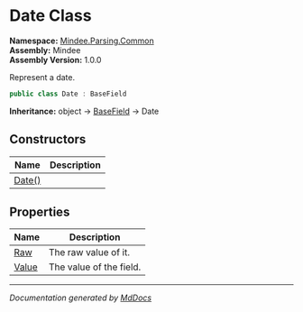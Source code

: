 ﻿<!--  
  <auto-generated>   
    The contents of this file were generated by a tool.  
    Changes to this file may be list if the file is regenerated  
  </auto-generated>   
-->

# Date Class

**Namespace:** [Mindee.Parsing.Common](../index.md)  
**Assembly:** Mindee  
**Assembly Version:** 1.0.0

Represent a date.

```csharp
public class Date : BaseField
```

**Inheritance:** object → [BaseField](../BaseField/index.md) → Date

## Constructors

| Name                            | Description |
| ------------------------------- | ----------- |
| [Date()](constructors/index.md) |             |

## Properties

| Name                         | Description             |
| ---------------------------- | ----------------------- |
| [Raw](properties/Raw.md)     | The raw value of it.    |
| [Value](properties/Value.md) | The value of the field. |

___

*Documentation generated by [MdDocs](https://github.com/ap0llo/mddocs)*
